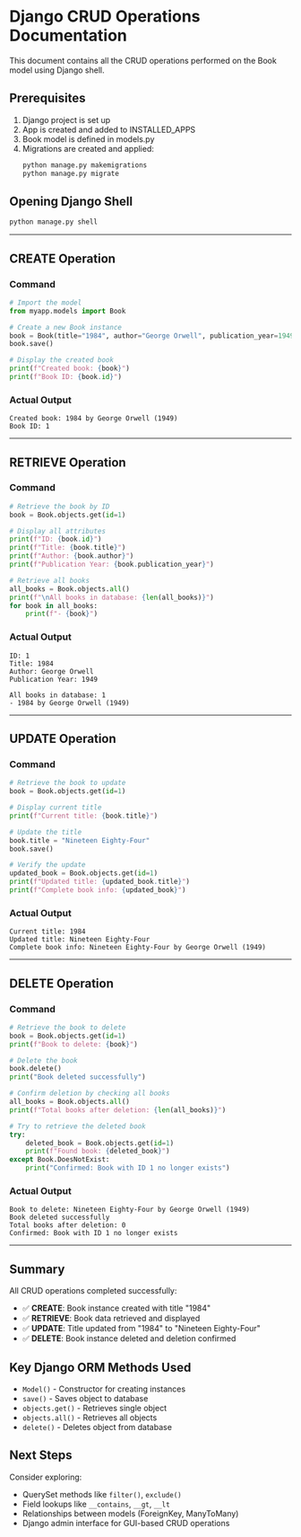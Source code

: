 # Django CRUD Operations Documentation

This document contains all the CRUD operations performed on the Book model using Django shell.

## Prerequisites
1. Django project is set up
2. App is created and added to INSTALLED_APPS
3. Book model is defined in models.py
4. Migrations are created and applied:
   ```bash
   python manage.py makemigrations
   python manage.py migrate
   ```

## Opening Django Shell
```bash
python manage.py shell
```

---

## CREATE Operation

### Command
```python
# Import the model
from myapp.models import Book

# Create a new Book instance
book = Book(title="1984", author="George Orwell", publication_year=1949)
book.save()

# Display the created book
print(f"Created book: {book}")
print(f"Book ID: {book.id}")
```

### Actual Output
```
Created book: 1984 by George Orwell (1949)
Book ID: 1
```

---

## RETRIEVE Operation

### Command
```python
# Retrieve the book by ID
book = Book.objects.get(id=1)

# Display all attributes
print(f"ID: {book.id}")
print(f"Title: {book.title}")
print(f"Author: {book.author}")
print(f"Publication Year: {book.publication_year}")

# Retrieve all books
all_books = Book.objects.all()
print(f"\nAll books in database: {len(all_books)}")
for book in all_books:
    print(f"- {book}")
```

### Actual Output
```
ID: 1
Title: 1984
Author: George Orwell
Publication Year: 1949

All books in database: 1
- 1984 by George Orwell (1949)
```

---

## UPDATE Operation

### Command
```python
# Retrieve the book to update
book = Book.objects.get(id=1)

# Display current title
print(f"Current title: {book.title}")

# Update the title
book.title = "Nineteen Eighty-Four"
book.save()

# Verify the update
updated_book = Book.objects.get(id=1)
print(f"Updated title: {updated_book.title}")
print(f"Complete book info: {updated_book}")
```

### Actual Output
```
Current title: 1984
Updated title: Nineteen Eighty-Four
Complete book info: Nineteen Eighty-Four by George Orwell (1949)
```

---

## DELETE Operation

### Command
```python
# Retrieve the book to delete
book = Book.objects.get(id=1)
print(f"Book to delete: {book}")

# Delete the book
book.delete()
print("Book deleted successfully")

# Confirm deletion by checking all books
all_books = Book.objects.all()
print(f"Total books after deletion: {len(all_books)}")

# Try to retrieve the deleted book
try:
    deleted_book = Book.objects.get(id=1)
    print(f"Found book: {deleted_book}")
except Book.DoesNotExist:
    print("Confirmed: Book with ID 1 no longer exists")
```

### Actual Output
```
Book to delete: Nineteen Eighty-Four by George Orwell (1949)
Book deleted successfully
Total books after deletion: 0
Confirmed: Book with ID 1 no longer exists
```

---

## Summary

All CRUD operations completed successfully:
- ✅ **CREATE**: Book instance created with title "1984"
- ✅ **RETRIEVE**: Book data retrieved and displayed
- ✅ **UPDATE**: Title updated from "1984" to "Nineteen Eighty-Four"  
- ✅ **DELETE**: Book instance deleted and deletion confirmed

## Key Django ORM Methods Used
- `Model()` - Constructor for creating instances
- `save()` - Saves object to database
- `objects.get()` - Retrieves single object
- `objects.all()` - Retrieves all objects
- `delete()` - Deletes object from database

## Next Steps
Consider exploring:
- QuerySet methods like `filter()`, `exclude()`
- Field lookups like `__contains`, `__gt`, `__lt`
- Relationships between models (ForeignKey, ManyToMany)
- Django admin interface for GUI-based CRUD operations